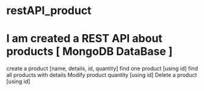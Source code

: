 # restAPI_product
# I am created a REST API about products [ MongoDB DataBase ]
 create a product [name, details, id, quantity]
 find one product [using id]
 find all products with details
 Modify product quantity [using id]
 Delete a product [using id]
